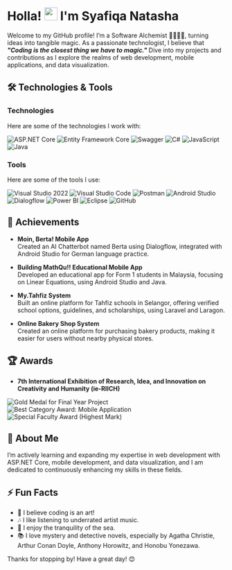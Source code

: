 # Holla! <img src="https://media.giphy.com/media/hvRJCLFzcasrR4ia7z/giphy.gif" width="30px"> I'm Syafiqa Natasha

Welcome to my GitHub profile! I’m a Software Alchemist 🧙🏻‍♀️🔮, turning ideas into tangible magic. As a passionate technologist, I believe that _**"Coding is the closest thing we have to magic."**_ Dive into my projects and contributions as I explore the realms of web development, mobile applications, and data visualization.

## 🛠️ Technologies & Tools
### Technologies

Here are some of the technologies I work with:

![ASP.NET Core](https://img.shields.io/badge/ASP.NET_Core-5C2D91?style=for-the-badge&logo=dotnet&logoColor=white)
![Entity Framework Core](https://img.shields.io/badge/Entity_Framework_Core-512BD4?style=for-the-badge&logo=dotnet&logoColor=white)
![Swagger](https://img.shields.io/badge/Swagger-85EA2D?style=for-the-badge&logo=swagger&logoColor=white)
![C#](https://img.shields.io/badge/C%23-239120?style=for-the-badge&logo=c-sharp&logoColor=white)
![JavaScript](https://img.shields.io/badge/JavaScript-F7DF1E?style=for-the-badge&logo=javascript&logoColor=black)
![Java](https://img.shields.io/badge/Java-007396?style=for-the-badge&logo=java&logoColor=white)

### Tools

Here are some of the tools I use:

![Visual Studio 2022](https://img.shields.io/badge/Visual_Studio_2022-5C2D91?style=for-the-badge&logo=visual-studio&logoColor=white)
![Visual Studio Code](https://img.shields.io/badge/Visual_Studio_Code-007ACC?style=for-the-badge&logo=visual-studio-code&logoColor=white)
![Postman](https://img.shields.io/badge/Postman-FF6C37?style=for-the-badge&logo=postman&logoColor=white)
![Android Studio](https://img.shields.io/badge/Android_Studio-3DDC84?style=for-the-badge&logo=android-studio&logoColor=white)
![Dialogflow](https://img.shields.io/badge/Dialogflow-FF9800?style=for-the-badge&logo=dialogflow&logoColor=white)
![Power BI](https://img.shields.io/badge/Power_BI-F2C811?style=for-the-badge&logo=power-bi&logoColor=black)
![Eclipse](https://img.shields.io/badge/Eclipse-2C2255?style=for-the-badge&logo=eclipse&logoColor=white)
![GitHub](https://img.shields.io/badge/GitHub-181717?style=for-the-badge&logo=github&logoColor=white)

## 🌟 Achievements

- **Moin, Berta! Mobile App**  
  Created an AI Chatterbot named Berta using Dialogflow, integrated with Android Studio for German language practice.

- **Building MathQu!! Educational Mobile App**  
  Developed an educational app for Form 1 students in Malaysia, focusing on Linear Equations, using Android Studio and Java.

- **My.Tahfiz System**  
  Built an online platform for Tahfiz schools in Selangor, offering verified school options, guidelines, and scholarships, using Laravel and Laragon.

- **Online Bakery Shop System**  
  Created an online platform for purchasing bakery products, making it easier for users without nearby physical stores.

## 🏆 Awards

+ **7th International Exhibition of Research, Idea, and Innovation on Creativity and Humanity (ie-RIICH)**
  
![Gold Medal for Final Year Project](https://img.shields.io/badge/Gold_Medal_for_Final_Year_Project-F2C811?style=for-the-badge&logo=medal&logoColor=black)
![Best Category Award: Mobile Application](https://img.shields.io/badge/Best_Category_Award:_Mobile_Application-FF6C37?style=for-the-badge&logo=star&logoColor=white)
![Special Faculty Award (Highest Mark)](https://img.shields.io/badge/Special_Faculty_Award_(Highest_Mark)-2C2255?style=for-the-badge&logo=trophy&logoColor=white)


## 🌱 About Me

I’m actively learning and expanding my expertise in web development with ASP.NET Core, mobile development, and data visualization, and I am dedicated to continuously enhancing my skills in these fields.

## ⚡ Fun Facts
- 🎨 I believe coding is an art!
- 🎶 I like listening to underrated artist music.
- 🌊 I enjoy the tranquility of the sea.
- 📚 I love mystery and detective novels, especially by Agatha Christie, Arthur Conan Doyle, Anthony Horowitz, and Honobu Yonezawa.

Thanks for stopping by! Have a great day! 😊
